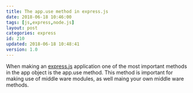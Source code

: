 ```yaml
---
title: The app.use method in express.js
date: 2018-06-18 10:46:00
tags: [js,express,node.js]
layout: post
categories: express
id: 210
updated: 2018-06-18 10:48:41
version: 1.0
---
```


When making an [express.js](https://expressjs.com/) application one of the most important methods in the app object is the app.use method. This method is important for making use of middle ware modules, as well maing your own middle ware methods.

<!-- more -->
